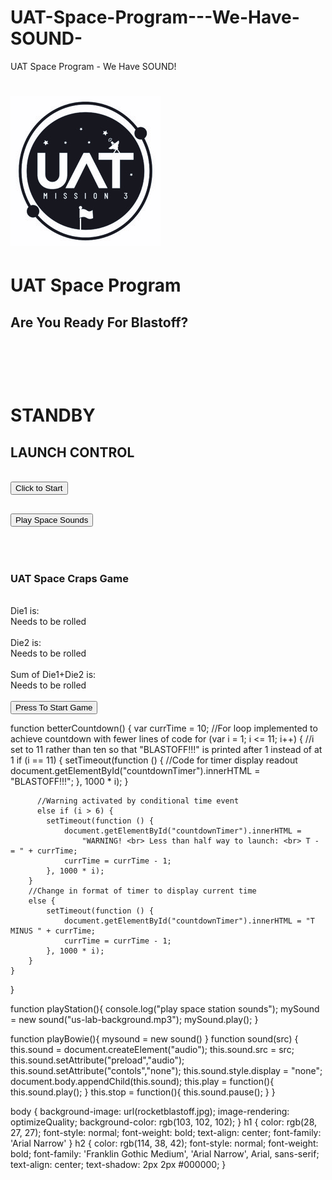 # UAT-Space-Program---We-Have-SOUND-
UAT Space Program - We Have SOUND!
<!DOCTYPE html>
<!--This is a webpage made to fulfil assignment for CS102, 
    UAT Space Program - We Have SOUND!
Sanyerlis Camacaro     sancamac@uat.edu-->
<!-- UAT Space Casino 
    It is the year 2032 and UAT Space Program had a successful Blast OFF.
    The UAT astronauts have landed in their campsites in Planet, Mars. After a long day of 
    exploration and research, the UAT astronauts relax by playing the UAT Space Craps
    game, where anyone can be a winner as long as you keep trying. 
-->
<html lang="en">
<head>
    <meta charset="UTF-8">
    <meta http-equiv="X-UA-Compatible" content="IE=edge">
    <meta name="viewport" content="width=device-width, initial-scale=1.0">
    <title>UAT Space Program</title>
    <link rel="stylesheet" href="We Have Sound!.css" > 
</head>
<h1><img src="UATspaceLogo-1.jpg"></h1> 
   <h1> 
       UAT Space Program
         </h1> 
         <script src="We Have Sound!.js"></script>
 <h2><script>
    //Testing line
    document.write("Mission Control");

</script></h2>
<!--Second Testing line-->
<h2><p>Are You Ready For Blastoff?</p><br></h2>
<!--br creates a break in the lines to be represented on the website-->
<br>
<body>
   <!--countdown standby line-->
    <h1><p id="countdownTimer">STANDBY</p></h1>
    <h2>LAUNCH CONTROL<h2>
        <!--countdown button-->
                    <button type="button" onclick= "betterCountdown()">Click to Start</button>
                <br>
                <br>
                <!--Play button for sound-->
                <button class="button" onclick="playStation();">Play Space Sounds</button>
    <br>
<br>
<br>
      <!--display game name and craps results-->
      <h3 id="crapsResults">UAT Space Craps Game</h3>
      <br>
      <!--display die results-->
      Die1 is:<div id="die1Res">Needs to be rolled</div><br>
      Die2 is:<div id="die2Res">Needs to be rolled</div><br>
      Sum of Die1+Die2 is:<div id="sumRes">Needs to be rolled</div><br>
      <!--create button to play craps-->
      <button class="lgButton" onclick="playCraps();">Press To Start Game</button>
<body>
</html>

</body>

</html>
  
  function betterCountdown() {
    var currTime = 10;
    //For loop implemented to achieve countdown with fewer lines of code
    for (var i = 1; i <= 11; i++) {
        //i set to 11 rather than ten so that "BLASTOFF!!!" is printed after 1 instead of at 1
        if (i == 11) {
            setTimeout(function () {
                //Code for timer display readout
                document.getElementById("countdownTimer").innerHTML = "BLASTOFF!!!";
            }, 1000 * i);
        }
        
          //Warning activated by conditional time event
          else if (i > 6) {
            setTimeout(function () {
                document.getElementById("countdownTimer").innerHTML =
                    "WARNING! <br> Less than half way to launch: <br> T - = " + currTime;
                currTime = currTime - 1;
            }, 1000 * i);
        } 
        //Change in format of timer to display current time
        else {
            setTimeout(function () {
                document.getElementById("countdownTimer").innerHTML = "T MINUS " + currTime;
                currTime = currTime - 1;
            }, 1000 * i);
        }
    }
}


function playStation(){
   console.log("play space station sounds");
   mySound = new sound("us-lab-background.mp3");
   mySound.play();
}

function playBowie(){
    mysound = new sound()
 }
 function sound(src) {
    this.sound = document.createElement("audio");
    this.sound.src = src;
    this.sound.setAttribute("preload","audio");
    this.sound.setAttribute("contols","none");
    this.sound.style.display = "none";
    document.body.appendChild(this.sound);
    this.play = function(){
       this.sound.play();
    }
    this.stop = function(){
       this.sound.pause();
    }
}
  
  body { 
    background-image: url(rocketblastoff.jpg);
 image-rendering: optimizeQuality;
 background-color: rgb(103, 102, 102);
}
h1 {
 color: rgb(28, 27, 27);
 font-style: normal;
 font-weight: bold;
 text-align: center;
 font-family:  'Arial Narrow'
}
h2 { color: rgb(114, 38, 42);
 font-style: normal;
 font-weight: bold;
 font-family: 'Franklin Gothic Medium', 'Arial Narrow', Arial, sans-serif;
 text-align: center;
 text-shadow: 2px 2px #000000;
}
 
